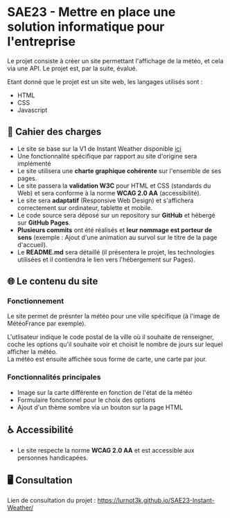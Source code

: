 # SAE23 - Mettre en place une solution informatique pour l'entreprise

Le projet consiste à créer un site permettant l'affichage de la météo, et cela via une API. Le projet est, par la suite, évalué.

Etant donné que le projet est un site web, les langages utilisés sont :

* HTML
* CSS
* Javascript

## 📒 Cahier des charges
* Le site se base sur la V1 de Instant Weather disponible [ici](https://github.com/princecorg/Instant-Weather)
* Une fonctionnalité spécifique par rapport au site d'origine sera implémenté
* Le site utilisera une **charte graphique cohérente** sur l'ensemble de ses pages.
* Le site passera la **validation W3C** pour HTML et CSS (standards du Web) et sera conforme à la norme **WCAG 2.0 AA** (accessibilité).
* Le site sera **adaptatif** (Responsive Web Design) et s'affichera correctement sur ordinateur, tablette et mobile.
* Le code source sera déposé sur un repository sur **GitHub** et hébergé sur **GitHub Pages**.
* **Plusieurs commits** ont été réalisés et **leur nommage est porteur de sens** (exemple : Ajout d'une animation au survol sur le titre de la page d'accueil).
* Le **README.md** sera détaillé (il présentera le projet, les technologies utilisées et il contiendra le lien vers l'hébergement sur Pages).

## 🌐 Le contenu du site

### Fonctionnement

Le site permet de présnter la météo pour une ville spécifique (à l'image de MétéoFrance par exemple).

L'utlisateur indique le code postal de la ville où il souhaite de renseigner, coche les options qu'il souhaite voir et choisit le nombre de jours sur lequel afficher la météo.  
La météo est ensuite affichée sous forme de carte, une carte par jour.

### Fonctionnalités principales

*  Image sur la carte différente en fonction de l'état de la météo
*  Formulaire fonctionnel pour le choix des options
*  Ajout d'un thème sombre via un bouton sur la page HTML

## ♿ Accessibilité
* Le site respecte la norme **WCAG 2.0 AA** et est accessible aux personnes handicapées.

## 🖥️ Consultation
Lien de consultation du projet : https://lurnot3k.github.io/SAE23-Instant-Weather/
